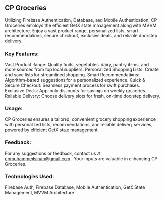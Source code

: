 ## CP Groceries

Utilizing Firebase Authentication, Database, and Mobile Authentication, CP Groceries employs the efficient GetX state management along with MVVM architecture. Enjoy a vast product range, personalized lists, smart recommendations, secure checkout, exclusive deals, and reliable doorstep delivery.

### Key Features:

Vast Product Range: Quality fruits, vegetables, dairy, pantry items, and more sourced from top local suppliers.
Personalized Shopping Lists: Create and save lists for streamlined shopping.
Smart Recommendations: Algorithm-based suggestions for a personalized experience.
Quick & Secure Checkout: Seamless payment process for swift purchases.
Exclusive Deals: App-only discounts for savings on weekly groceries.
Reliable Delivery: Choose delivery slots for fresh, on-time doorstep delivery.

### Usage:
CP Groceries ensures a tailored, convenient grocery shopping experience with personalized lists, recommendations, and reliable delivery services, powered by efficient GetX state management.

### Feedback:
For any suggestions or feedback, contact us at cpmuhammedsinan@gmail.com . Your inputs are valuable in enhancing CP Groceries.

### Technologies Used:
Firebase Auth, Firebase Database, Mobile Authentication, GetX State Management, MVVM Architecture

